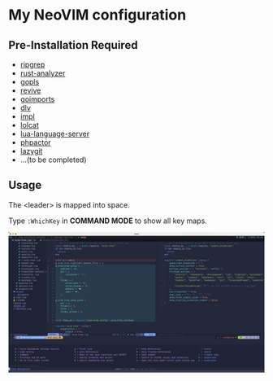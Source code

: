 # My NeoVIM configuration

## Pre-Installation Required
* [ripgrep](https://github.com/BurntSushi/ripgrep)
* [rust-analyzer](https://github.com/rust-analyzer/rust-analyzer)
* [gopls](https://github.com/golang/tools/tree/master/gopls)
* [revive](https://github.com/mgechev/revive)
* [goimports](https://github.com/bradfitz/goimports)
* [dlv](https://github.com/go-delve/delve)
* [impl](https://github.com/josharian/impl)
* [lolcat](https://github.com/jaseg/lolcat)
* [lua-language-server](https://github.com/sumneko/lua-language-server)
* [phpactor](https://github.com/phpactor/phpactor)
* [lazygit](https://github.com/jesseduffield/lazygit)
* ...(to be completed)

## Usage
The \<leader\> is mapped into space.

Type `:WhichKey` in **COMMAND MODE** to show all key maps.

![](./whichkey.png)
